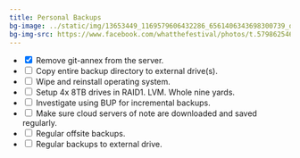 ```yaml
---
title: Personal Backups
bg-image: ../static/img/13653449_1169579606432286_6561406343698300739_o.jpg
bg-img-src: https://www.facebook.com/whatthefestival/photos/t.579862546/1169579606432286/?type=3&theater
---
```


* <input type="checkbox" checked/> Remove git-annex from the server.
* <input type="checkbox"/> Copy entire backup directory to external drive(s).
* <input type="checkbox"/> Wipe and reinstall operating system.
* <input type="checkbox"/> Setup 4x 8TB drives in RAID1. LVM. Whole nine yards.
* <input type="checkbox"/> Investigate using BUP for incremental backups.
* <input type="checkbox"/> Make sure cloud servers of note are downloaded and
  saved regularly.
* <input type="checkbox"/> Regular offsite backups.
* <input type="checkbox"/> Regular backups to external drive.

